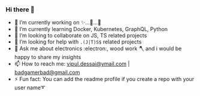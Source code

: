 ### Hi there 👋

<!--
**vipulDessai/vipulDessai** is a ✨ _special_ ✨ repository because its `README.md` (this file) appears on your GitHub profile.

Here are some ideas to get you started:

- 🔭 I’m currently working on ...
- 🌱 I’m currently learning ...
- 👯 I’m looking to collaborate on ...
- 🤔 I’m looking for help with ...
- 💬 Ask me about ...
- 📫 How to reach me: ...
- 😄 Pronouns: ...
- ⚡ Fun fact: ...
-->

- 🔭 I’m currently working on ✨...🚗...🍉
- 🌱 I’m currently learning Docker, Kubernetes, GraphQL, Python
- 👯 I’m looking to collaborate on JS, TS related projects
- 🤔 I’m looking for help with `.(J|T)S$` related projects
- 💬 Ask me about electronics :electron:, wood work 🪓 and i would be happy to share my insights
- 📫 How to reach me: vipul.dessai@ymail.com | badgamerbad@gmail.com
- ⚡ Fun fact: You can add the readme profile if you create a repo with your user name➰
